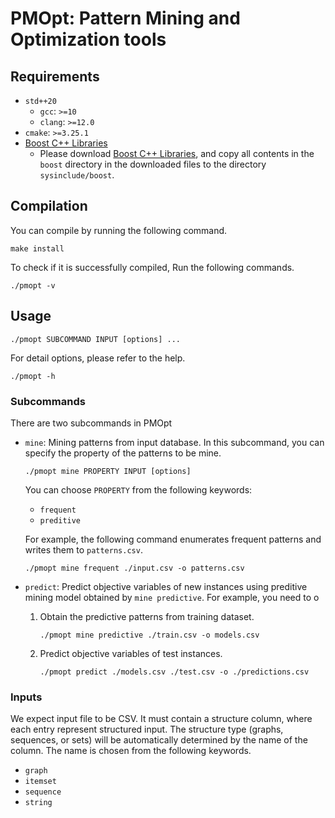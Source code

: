 # PMOpt: Pattern Mining and Optimization tools

## Requirements

- `std++20`
    - `gcc`: `>=10`
    - `clang`: `>=12.0`
- `cmake`: `>=3.25.1`
- [Boost C++ Libraries](https://www.boost.org/)
    - Please download [Boost C++ Libraries](https://www.boost.org/), and copy all contents in the `boost` directory in the downloaded files to the directory `sysinclude/boost`.

## Compilation

You can compile by running the following command.
```
make install
```

To check if it is successfully compiled, Run the following commands.
```
./pmopt -v
```

## Usage

```
./pmopt SUBCOMMAND INPUT [options] ...
```

For detail options, please refer to the help.
```
./pmopt -h
```

### Subcommands

There are two subcommands in PMOpt

- `mine`: Mining patterns from input database. In this subcommand, you can specify the property of the patterns to be mine.
    ```
    ./pmopt mine PROPERTY INPUT [options]
    ```
    You can choose `PROPERTY` from the following keywords:
    - `frequent`
    - `preditive`

    For example, the following command enumerates frequent patterns and writes them to `patterns.csv`.
    ```
    ./pmopt mine frequent ./input.csv -o patterns.csv
    ```

- `predict`: Predict objective variables of new instances using preditive mining model obtained by `mine predictive`. For example, you need to o
    1. Obtain the predictive patterns from training dataset.
        ```
        ./pmopt mine predictive ./train.csv -o models.csv
        ```
    2. Predict objective variables of test instances.
        ```
        ./pmopt predict ./models.csv ./test.csv -o ./predictions.csv
        ```

### Inputs

We expect input file to be CSV. It must contain a structure column, where each entry represent structured input. The structure type (graphs, sequences, or sets) will be automatically determined by the name of the column. The name is chosen from the following keywords.
- `graph`
- `itemset`
- `sequence`
- `string`
